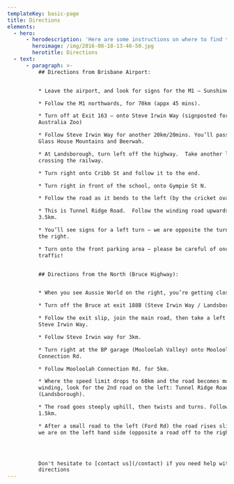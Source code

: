 ```yaml
---
templateKey: basic-page
title: Directions
elements:
  - hero:
      - herodescription: 'Here are some instructions on where to find the apartment '
        heroimage: /img/2016-08-18-13-46-50.jpg
        herotitle: Directions
  - text:
      - paragraph: >-
          ## Directions from Brisbane Airport:


          * Leave the airport, and look for signs for the M1 – Sunshine Coast

          * Follow the M1 northwards, for 70km (appx 45 mins).

          * Turn off at Exit 163 – onto Steve Irwin Way (signposted for
          Australia Zoo)

          * Follow Steve Irwin Way for another 20km/20mins. You’ll pass through
          Glass House Mountains and Beerwah.

          * At Landsborough, turn left off the highway.  Take another left,
          crossing the railway.

          * Turn right onto Cribb St and follow it to the end.

          * Turn right in front of the school, onto Gympie St N.

          * Follow the road as it bends to the left (by the cricket oval).

          * This is Tunnel Ridge Road.  Follow the winding road upwards for
          3.5km.

          * You’ll see signs for a left turn – we are opposite the turn off on
          the right.

          * Turn onto the front parking area – please be careful of oncoming
          traffic!


          ## Directions from the North (Bruce Highway):


          * When you see Aussie World on the right, you’re getting close.

          * Turn off the Bruce at exit 188B (Steve Irwin Way / Landsborough)

          * Follow the exit slip, join the main road, then take a left onto
          Steve Irwin Way.

          * Follow Steve Irwin way for 3km.

          * Turn right at the BP garage (Mooloolah Valley) onto Mooloolah
          Connection Rd.

          * Follow Mooloolah Connection Rd. for 5km.

          * Where the speed limit drops to 60km and the road becomes more
          winding, look for the 2nd road on the left: Tunnel Ridge Road
          (Landsborough).

          * The road goes steeply uphill, then twists and turns. Follow for
          1.5km.

          * After a small road to the left (Ford Rd) the road rises slightly and
          we are on the left hand side (opposite a road off to the right).




          Don't hesitate to [contact us](/contact) if you need help with
          directions
---
```


